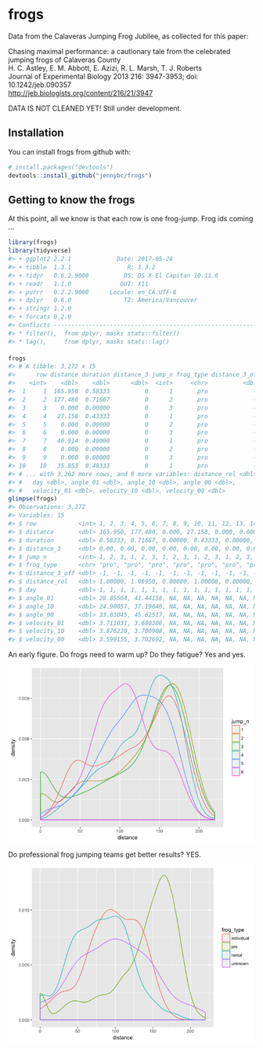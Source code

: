 
<!-- README.md is generated from README.Rmd. Please edit that file -->
frogs
=====

Data from the Calaveras Jumping Frog Jubilee, as collected for this paper:

Chasing maximal performance: a cautionary tale from the celebrated jumping frogs of Calaveras County<br> H. C. Astley, E. M. Abbott, E. Azizi, R. L. Marsh, T. J. Roberts<br> Journal of Experimental Biology 2013 216: 3947-3953; doi: 10.1242/jeb.090357<br> <http://jeb.biologists.org/content/216/21/3947><br>

DATA IS NOT CLEANED YET! Still under development.

Installation
------------

You can install frogs from github with:

``` r
# install.packages("devtools")
devtools::install_github("jennybc/frogs")
```

Getting to know the frogs
-------------------------

At this point, all we know is that each row is one frog-jump. Frog ids coming ...

``` r
library(frogs)
library(tidyverse)
#> + ggplot2 2.2.1             Date: 2017-05-24
#> + tibble  1.3.1                R: 3.3.2
#> + tidyr   0.6.2.9000          OS: OS X El Capitan 10.11.6
#> + readr   1.1.0              GUI: X11
#> + purrr   0.2.2.9000      Locale: en_CA.UTF-8
#> + dplyr   0.6.0               TZ: America/Vancouver
#> + stringr 1.2.0           
#> + forcats 0.2.0
#> Conflicts -----------------------------------------------------------------
#> * filter(),  from dplyr, masks stats::filter()
#> * lag(),     from dplyr, masks stats::lag()

frogs
#> # A tibble: 3,272 x 15
#>      row distance duration distance_3 jump_n frog_type distance_3_off
#>    <int>    <dbl>    <dbl>      <dbl>  <int>     <chr>          <dbl>
#>  1     1  165.950  0.58333          0      1       pro             -1
#>  2     2  177.480  0.71667          0      2       pro             -1
#>  3     3    0.000  0.00000          0      3       pro             -1
#>  4     4   27.158  0.43333          0      1       pro             -1
#>  5     5    0.000  0.00000          0      2       pro             -1
#>  6     6    0.000  0.00000          0      3       pro             -1
#>  7     7   40.914  0.40000          0      1       pro             -1
#>  8     8    0.000  0.00000          0      2       pro             -1
#>  9     9    0.000  0.00000          0      3       pro             -1
#> 10    10   35.853  0.48333          0      1       pro             -1
#> # ... with 3,262 more rows, and 8 more variables: distance_rel <dbl>,
#> #   day <dbl>, angle_01 <dbl>, angle_10 <dbl>, angle_00 <dbl>,
#> #   velocity_01 <dbl>, velocity_10 <dbl>, velocity_00 <dbl>
glimpse(frogs)
#> Observations: 3,272
#> Variables: 15
#> $ row            <int> 1, 2, 3, 4, 5, 6, 7, 8, 9, 10, 11, 12, 13, 14, ...
#> $ distance       <dbl> 165.950, 177.480, 0.000, 27.158, 0.000, 0.000, ...
#> $ duration       <dbl> 0.58333, 0.71667, 0.00000, 0.43333, 0.00000, 0....
#> $ distance_3     <dbl> 0.00, 0.00, 0.00, 0.00, 0.00, 0.00, 0.00, 0.00,...
#> $ jump_n         <int> 1, 2, 3, 1, 2, 3, 1, 2, 3, 1, 2, 3, 1, 2, 3, 1,...
#> $ frog_type      <chr> "pro", "pro", "pro", "pro", "pro", "pro", "pro"...
#> $ distance_3_off <dbl> -1, -1, -1, -1, -1, -1, -1, -1, -1, -1, -1, -1,...
#> $ distance_rel   <dbl> 1.00000, 1.06950, 0.00000, 1.00000, 0.00000, 0....
#> $ day            <dbl> 1, 1, 1, 1, 1, 1, 1, 1, 1, 1, 1, 1, 1, 1, 1, 1,...
#> $ angle_01       <dbl> 28.85564, 41.44158, NA, NA, NA, NA, NA, NA, NA,...
#> $ angle_10       <dbl> 24.90057, 37.19646, NA, NA, NA, NA, NA, NA, NA,...
#> $ angle_00       <dbl> 33.03045, 45.62517, NA, NA, NA, NA, NA, NA, NA,...
#> $ velocity_01    <dbl> 3.711031, 3.680306, NA, NA, NA, NA, NA, NA, NA,...
#> $ velocity_10    <dbl> 3.876228, 3.700908, NA, NA, NA, NA, NA, NA, NA,...
#> $ velocity_00    <dbl> 3.599155, 3.702692, NA, NA, NA, NA, NA, NA, NA,...
```

An early figure. Do frogs need to warm up? Do they fatigue? Yes and yes.

![](man/figures/README-frog-fatigue-1.png)

Do professional frog jumping teams get better results? YES.

![](man/figures/README-frog-type-1.png)
